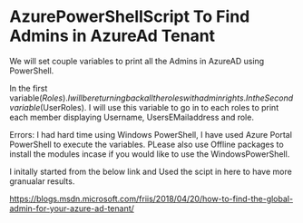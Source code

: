 # AzurePowerShellScript To Find Admins in AzureAd Tenant
We will set couple variables to print all the Admins in AzureAD using PowerShell.

In the first variable($Roles). I will be returning back all the roles with admin rights.
In the Second variable ($UserRoles). I will use this variable to go in to each roles to print each member displaying Username, UsersEMailaddress and role.

Errors: I had hard time using Windows PowerShell, I have used Azure Portal PowerShell to execute the variables. PLease also use Offline packages to install the modules incase if you would like to use the WindowsPowerShell.


I initally started from the below link and Used the scipt in here to have more granualar results.

https://blogs.msdn.microsoft.com/friis/2018/04/20/how-to-find-the-global-admin-for-your-azure-ad-tenant/
